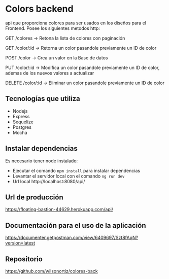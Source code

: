 # Colors backend

api que proporciona colores para ser usados en los diseños para el Frontend.
Posee los siguientes metodos http:

GET /colores -> Retona la lista de colores con paginación

GET /color/:id -> Retorna un color pasandole previamente un ID de color

POST /color -> Crea un valor en la Base de datos

PUT /color/:id -> Modifica un color pasandole previamente un ID de color, ademas de los nuevos valores a actualizar

DELETE /color/:id -> Eliminar un color pasandole previamente un ID de color


## Tecnologías que utiliza

- Nodejs
- Express
- Sequelize
- Postgres
- Mocha

## Instalar dependencias 

Es necesario tener node instalado:

 - Ejecutar el comando `npm install` para instalar dependencias
 - Levantar el servidor local con el comando `ng run dev`
 - Url local http://localhost:8080/api/

## Url de producción
 https://floating-bastion-44629.herokuapp.com/api/

## Documentación para el uso de la aplicación
https://documenter.getpostman.com/view/6409697/Szt8fAqN?version=latest

## Repositorio
https://github.com/wilsonortiz/colores-back